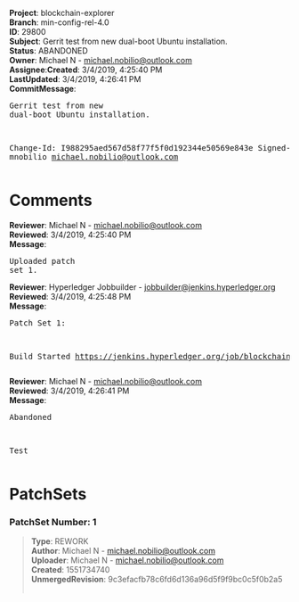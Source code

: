 <strong>Project</strong>: blockchain-explorer</br><strong>Branch</strong>: min-config-rel-4.0<br><strong>ID</strong>: 29800<br><strong>Subject</strong>: Gerrit test from new dual-boot Ubuntu installation.<br><strong>Status</strong>: ABANDONED<br><strong>Owner</strong>: Michael N - michael.nobilio@outlook.com<br><strong>Assignee</strong>:<strong>Created</strong>: 3/4/2019, 4:25:40 PM<br><strong>LastUpdated</strong>: 3/4/2019, 4:26:41 PM<br><strong>CommitMessage</strong>:<br><pre>Gerrit test from new dual-boot Ubuntu installation.


Change-Id: I988295aed567d58f77f5f0d192344e50569e843e
Signed-off-by: mnobilio <michael.nobilio@outlook.com>
</pre><h1>Comments</h1><strong>Reviewer</strong>: Michael N - michael.nobilio@outlook.com<br><strong>Reviewed</strong>: 3/4/2019, 4:25:40 PM<br><strong>Message</strong>: <pre>Uploaded patch set 1.</pre><strong>Reviewer</strong>: Hyperledger Jobbuilder - jobbuilder@jenkins.hyperledger.org<br><strong>Reviewed</strong>: 3/4/2019, 4:25:48 PM<br><strong>Message</strong>: <pre>Patch Set 1:

Build Started https://jenkins.hyperledger.org/job/blockchain-explorer-verify-x86_64/42/</pre><strong>Reviewer</strong>: Michael N - michael.nobilio@outlook.com<br><strong>Reviewed</strong>: 3/4/2019, 4:26:41 PM<br><strong>Message</strong>: <pre>Abandoned

Test</pre><h1>PatchSets</h1><h3>PatchSet Number: 1</h3><blockquote><strong>Type</strong>: REWORK<br><strong>Author</strong>: Michael N - michael.nobilio@outlook.com<br><strong>Uploader</strong>: Michael N - michael.nobilio@outlook.com<br><strong>Created</strong>: 1551734740<br><strong>UnmergedRevision</strong>: 9c3efacfb78c6fd6d136a96d5f9f9bc0c5f0b2a5<br><br></blockquote>